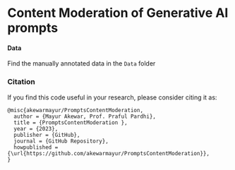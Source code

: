 # Content Moderation of Generative AI prompts

#### Data
Find the manually annotated data in the `Data` folder


### Citation
If you find this code useful in your research, please consider citing it as:
```
@misc{akewarmayur/PromptsContentModeration,
  author = {Mayur Akewar, Prof. Praful Pardhi},
  title = {PromptsContentModeration },
  year = {2023},
  publisher = {GitHub},
  journal = {GitHub Repository},
  howpublished = {\url{https://github.com/akewarmayur/PromptsContentModeration}},
}
```

